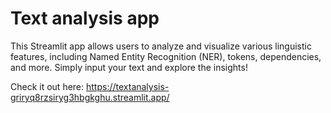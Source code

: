 # Text analysis app

This Streamlit app allows users to analyze and visualize various linguistic features, including Named Entity Recognition (NER), tokens, dependencies, and more. Simply input your text and explore the insights!

Check it out here: https://textanalysis-griryq8rzsiryg3hbgkghu.streamlit.app/
